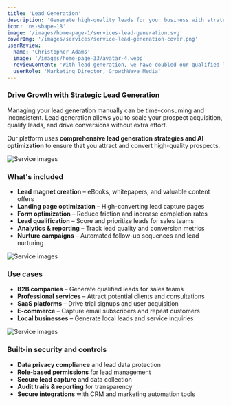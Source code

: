 ```yaml
---
title: 'Lead Generation'
description: 'Generate high-quality leads for your business with strategic lead generation campaigns and conversion optimization.'
icon: 'ns-shape-18'
image: '/images/home-page-1/services-lead-generation.svg'
coverImg: '/images/services/service-lead-generation-cover.png'
userReview:
  name: 'Christopher Adams'
  image: '/images/home-page-33/avatar-4.webp'
  reviewContent: 'With lead generation, we have doubled our qualified leads while cutting acquisition costs in half. It has become a vital part of our growth strategy.'
  userRole: 'Marketing Director, GrowthWave Media'
---
```


### Drive Growth with Strategic Lead Generation

Managing your lead generation manually can be time-consuming and inconsistent. Lead generation allows you to scale your prospect acquisition, qualify leads, and drive conversions without extra effort.

Our platform uses **comprehensive lead generation strategies and AI optimization** to ensure that you attract and convert high-quality prospects.

![Service images](/images/services/service-details-1.png)

### What's included

- **Lead magnet creation** – eBooks, whitepapers, and valuable content offers
- **Landing page optimization** – High-converting lead capture pages
- **Form optimization** – Reduce friction and increase completion rates
- **Lead qualification** – Score and prioritize leads for sales teams
- **Analytics & reporting** – Track lead quality and conversion metrics
- **Nurture campaigns** – Automated follow-up sequences and lead nurturing

![Service images](/images/services/service-details-2.png)

### Use cases

- **B2B companies** – Generate qualified leads for sales teams
- **Professional services** – Attract potential clients and consultations
- **SaaS platforms** – Drive trial signups and user acquisition
- **E-commerce** – Capture email subscribers and repeat customers
- **Local businesses** – Generate local leads and service inquiries

![Service images](/images/services/service-details-3.jpg)

### Built-in security and controls

- **Data privacy compliance** and lead data protection
- **Role-based permissions** for lead management
- **Secure lead capture** and data collection
- **Audit trails & reporting** for transparency
- **Secure integrations** with CRM and marketing automation tools
